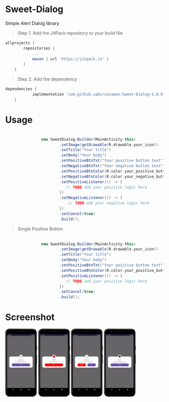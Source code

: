 # Sweet-Dialog
Simple Alert Dialog library

> Step 1. Add the JitPack repository to your build file

``` gradle
allprojects {
		repositories {
			...
			maven { url 'https://jitpack.io' }
		}
	}
```
> Step 2. Add the dependency
``` gradle
dependencies {
	        implementation 'com.github.sabiruzzaman:Sweet-Dialog:1.0.0'
	}
```
# Usage

``` gradle

                new SweetDialog.Builder(MainActivity.this)
                        .setImage(getDrawable(R.drawable.your_icon))
                        .setTitle("Your title")
                        .setBody("Your body")
                        .setPositiveBtnTxt("Your positive button text")
                        .setNegativeBtnTxt("Your negative button text")
                        .setPositiveBtnColor(R.color.your_positive_button_color)
                        .setNegativeBtnColor(R.color.your_negative_button_color)
                        .setPositiveListener(() -> {
                           // TODO add your positive logic here
                        })
                        .setNegativeListener(() -> {
                            // TODO add your negative logic here
                        })
                        .setCancel(true)
                        .build();

```

> Single Positive Button

``` gradle

                new SweetDialog.Builder(MainActivity.this)
                        .setImage(getDrawable(R.drawable.your_icon))
                        .setTitle("Your title")
                        .setBody("Your body")
                        .setPositiveBtnTxt("Your positive button text")
                        .setPositiveBtnColor(R.color.your_positive_button_color)
                        .setPositiveListener(() -> {
                           // TODO add your positive logic here
                        })
                        .setCancel(true)
                        .build();

```

# Screenshot
<img src="app/src/main/assets/image/screenshot_1.png"  width=20% height=20%> <img src="app/src/main/assets/image/screenshot_2.png"  width=20% height=20%> <img src="app/src/main/assets/image/screenshot_3.png"  width=20% height=20%> <img src="app/src/main/assets/image/screenshot_4.png"  width=20% height=20%>
